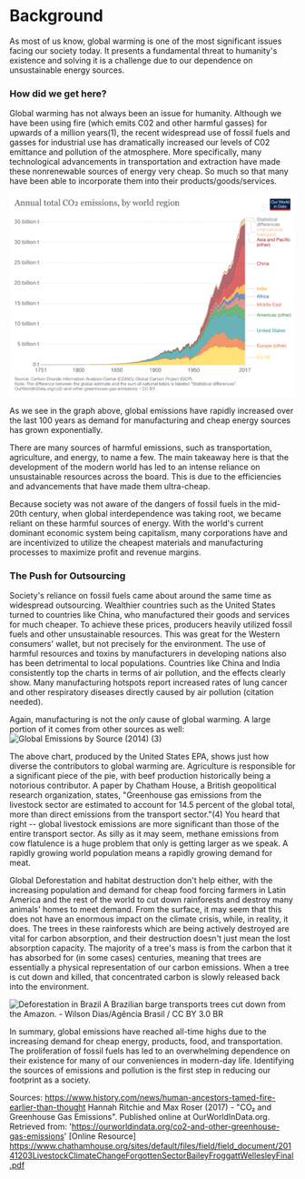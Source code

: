 # Background

As most of us know, global warming is one of the most significant issues facing our society today. It presents a fundamental threat to humanity's existence and solving it is a challenge due to our dependence on unsustainable energy sources.

### How did we get here?

Global warming has not always been an issue for humanity. Although we have been using fire (which emits C02 and other harmful gasses) for upwards of a million years(1), the recent widespread use of fossil fuels and gasses for industrial use has dramatically increased our levels of C02 emittance and pollution of the atmosphere. More specifically, many technological advancements in transportation and extraction have made these nonrenewable sources of energy very cheap. So much so that many have been able to incorporate them into their products/goods/services.

![CO2 Emissions By Region (2)](https://raw.githubusercontent.com/ccamaisa/312H-globalwarmingproj/master/assets/annual-co-emissions-by-region.png)

As we see in the graph above, global emissions have rapidly increased over the last 100 years as demand for manufacturing and cheap energy sources has grown exponentially. 

There are many sources of harmful emissions, such as transportation, agriculture, and energy, to name a few. The main takeaway here is that the development of the modern world has led to an intense reliance on unsustainable resources across the board. This is due to the efficiencies and advancements that have made them ultra-cheap.

Because society was not aware of the dangers of fossil fuels in the mid-20th century, when global interdependence was taking root, we became reliant on these harmful sources of energy. With the world's current dominant economic system being capitalism, many corporations have and are incentivized to utilize the cheapest materials and manufacturing processes to maximize profit and revenue margins.


### The Push for Outsourcing
Society's reliance on fossil fuels came about around the same time as widespread outsourcing. Wealthier countries such as the United States turned to countries like China, who manufactured their goods and services for much cheaper. To achieve these prices, producers heavily utilized fossil fuels and other unsustainable resources. This was great for the Western consumers' wallet, but not precisely for the environment. The use of harmful resources and toxins by manufacturers in developing nations also has been detrimental to local populations. Countries like China and India consistently top the charts in terms of air pollution, and the effects clearly show. Many manufacturing hotspots report increased rates of lung cancer and other respiratory diseases directly caused by air pollution (citation needed). 


Again, manufacturing is not the *only* cause of global warming. A large portion of it comes from other sources as well:
![Global Emissions by Source (2014) (3)](https://www.epa.gov/sites/production/files/2016-05/global_emissions_sector_2015.png)

The above chart, produced by the United States EPA, shows just how diverse the contributors to global warming are. Agriculture is responsible for a significant piece of the pie, with beef production historically being a notorious contributor. A paper by Chatham House, a British geopolitical research organization, states, "Greenhouse gas emissions from the livestock sector are estimated to account for 14.5 percent of the global total, more than direct emissions from the transport sector."(4) You heard that right -- global livestock emissions are more significant than those of the entire transport sector. As silly as it may seem, methane emissions from cow flatulence is a huge problem that only is getting larger as we speak. A rapidly growing world population means a rapidly growing demand for meat.

Global Deforestation and habitat destruction don't help either, with the increasing population and demand for cheap food forcing farmers in Latin America and the rest of the world to cut down rainforests and destroy many animals' homes to meet demand. From the surface, it may seem that this does not have an enormous impact on the climate crisis, while, in reality, it does. The trees in these rainforests which are being actively destroyed are vital for carbon absorption, and their destruction doesn't just mean the lost absorption capacity. The majority of a tree's mass is from the carbon that it has absorbed for (in some cases) centuries, meaning that trees are essentially a physical representation of our carbon emissions. When a tree is cut down and killed, that concentrated carbon is slowly released back into the environment.

![Deforestation in Brazil](https://upload.wikimedia.org/wikipedia/commons/e/e3/MadeiraDesmatamentoWilsonDiasAgenciaBrasil.jpg)
A Brazilian barge transports trees cut down from the Amazon. - Wilson Dias/Agência Brasil / CC BY 3.0 BR

In summary, global emissions have reached all-time highs due to the increasing demand for cheap energy, products, food, and transportation. The proliferation of fossil fuels has led to an overwhelming dependence on their existence for many of our conveniences in modern-day life. Identifying the sources of emissions and pollution is the first step in reducing our footprint as a society.

Sources:
https://www.history.com/news/human-ancestors-tamed-fire-earlier-than-thought
Hannah Ritchie and Max Roser (2017) - "CO₂ and Greenhouse Gas Emissions". Published online at OurWorldInData.org. Retrieved from: 'https://ourworldindata.org/co2-and-other-greenhouse-gas-emissions' [Online Resource]
https://www.chathamhouse.org/sites/default/files/field/field_document/20141203LivestockClimateChangeForgottenSectorBaileyFroggattWellesleyFinal.pdf
